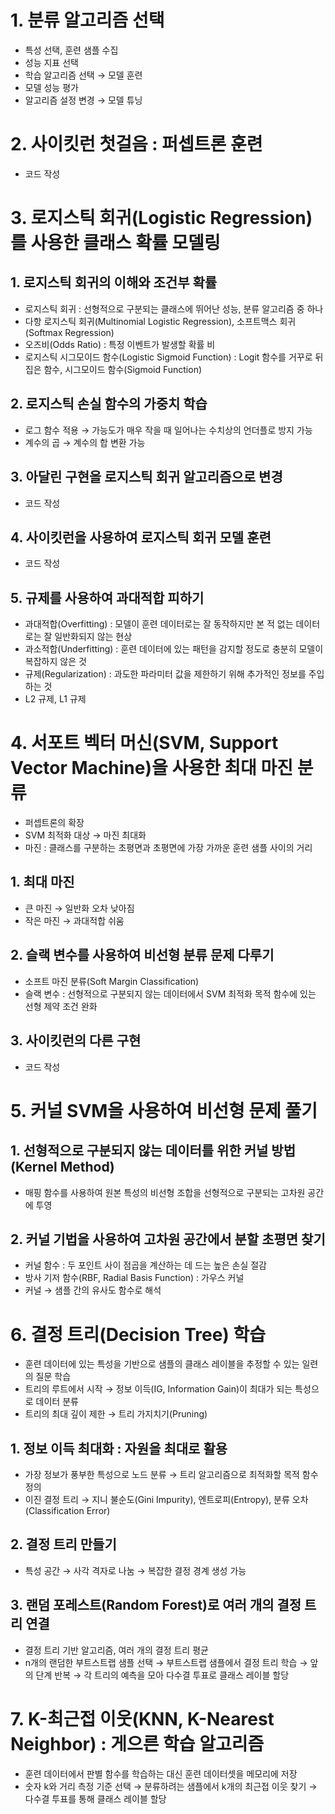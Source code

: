 # 1. 분류 알고리즘 선택

- 특성 선택, 훈련 샘플 수집
- 성능 지표 선택
- 학습 알고리즘 선택 → 모델 훈련
- 모델 성능 평가
- 알고리즘 설정 변경 → 모델 튜닝

# 2. 사이킷런 첫걸음 : 퍼셉트론 훈련

- 코드 작성

# 3. 로지스틱 회귀(Logistic Regression)를 사용한 클래스 확률 모델링

## 1. 로지스틱 회귀의 이해와 조건부 확률

- 로지스틱 회귀 : 선형적으로 구분되는 클래스에 뛰어난 성능, 분류 알고리즘 중 하나
- 다항 로지스틱 회귀(Multinomial Logistic Regression), 소프트맥스 회귀(Softmax Regression)
- 오즈비(Odds Ratio) : 특정 이벤트가 발생할 확률 비
- 로지스틱 시그모이드 함수(Logistic Sigmoid Function) : Logit 함수를 거꾸로 뒤집은 함수, 시그모이드 함수(Sigmoid Function)

## 2. 로지스틱 손실 함수의 가중치 학습

- 로그 함수 적용 → 가능도가 매우 작을 때 일어나는 수치상의 언더플로 방지 가능
- 계수의 곱 → 계수의 합 변환 가능

## 3. 아달린 구현을 로지스틱 회귀 알고리즘으로 변경

- 코드 작성

## 4. 사이킷런을 사용하여 로지스틱 회귀 모델 훈련

- 코드 작성

## 5. 규제를 사용하여 과대적합 피하기

- 과대적합(Overfitting) : 모델이 훈련 데이터로는 잘 동작하지만 본 적 없는 데이터로는 잘 일반화되지 않는 현상
- 과소적합(Underfitting) : 훈련 데이터에 있는 패턴을 감지할 정도로 충분히 모델이 복잡하지 않은 것
- 규제(Regularization) : 과도한 파라미터 값을 제한하기 위해 추가적인 정보를 주입하는 것
- L2 규제, L1 규제

# 4. 서포트 벡터 머신(SVM, Support Vector Machine)을 사용한 최대 마진 분류

- 퍼셉트론의 확장
- SVM 최적화 대상 → 마진 최대화
- 마진 : 클래스를 구분하는 초평면과 초평면에 가장 가까운 훈련 샘플 사이의 거리

## 1. 최대 마진

- 큰 마진 → 일반화 오차 낮아짐
- 작은 마진 → 과대적합 쉬움

## 2. 슬랙 변수를 사용하여 비선형 분류 문제 다루기

- 소프트 마진 분류(Soft Margin Classification)
- 슬랙 변수 : 선형적으로 구분되지 않는 데이터에서 SVM 최적화 목적 함수에 있는 선형 제약 조건 완화

## 3. 사이킷런의 다른 구현

- 코드 작성

# 5. 커널 SVM을 사용하여 비선형 문제 풀기

## 1. 선형적으로 구분되지 않는 데이터를 위한 커널 방법(Kernel Method)

- 매핑 함수를 사용하여 원본 특성의 비선형 조합을 선형적으로 구분되는 고차원 공간에 투영

## 2. 커널 기법을 사용하여 고차원 공간에서 분할 초평면 찾기

- 커널 함수 : 두 포인트 사이 점곱을 계산하는 데 드는 높은 손실 절감
- 방사 기저 함수(RBF, Radial Basis Function) : 가우스 커널
- 커널 → 샘플 간의 유사도 함수로 해석

# 6. 결정 트리(Decision Tree) 학습

- 훈련 데이터에 있는 특성을 기반으로 샘플의 클래스 레이블을 추정할 수 있는 일련의 질문 학습
- 트리의 루트에서 시작 → 정보 이득(IG, Information Gain)이 최대가 되는 특성으로 데이터 분류
- 트리의 최대 깊이 제한 → 트리 가지치기(Pruning)

## 1. 정보 이득 최대화 : 자원을 최대로 활용

- 가장 정보가 풍부한 특성으로 노드 분류 → 트리 알고리즘으로 최적화할 목적 함수 정의
- 이진 결정 트리 → 지니 불순도(Gini Impurity), 엔트로피(Entropy), 분류 오차(Classification Error)

## 2. 결정 트리 만들기

- 특성 공간 → 사각 격자로 나눔 → 복잡한 결정 경계 생성 가능

## 3. 랜덤 포레스트(Random Forest)로 여러 개의 결정 트리 연결

- 결정 트리 기반 알고리즘, 여러 개의 결정 트리 평균
- n개의 랜덤한 부트스트랩 샘플 선택 → 부트스트랩 샘플에서 결정 트리 학습 → 앞의 단계 반복 → 각 트리의 예측을 모아 다수결 투표로 클래스 레이블 할당

# 7. K-최근접 이웃(KNN, K-Nearest Neighbor) : 게으른 학습 알고리즘

- 훈련 데이터에서 판별 함수를 학습하는 대신 훈련 데이터셋을 메모리에 저장
- 숫자 k와 거리 측정 기준 선택 → 분류하려는 샘플에서 k개의 최근접 이웃 찾기 → 다수결 투표를 통해 클래스 레이블 할당